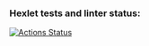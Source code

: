 ### Hexlet tests and linter status:
[![Actions Status](https://github.com/Hatewait/frontend-project-44/workflows/hexlet-check/badge.svg)](https://github.com/Hatewait/frontend-project-44/actions)